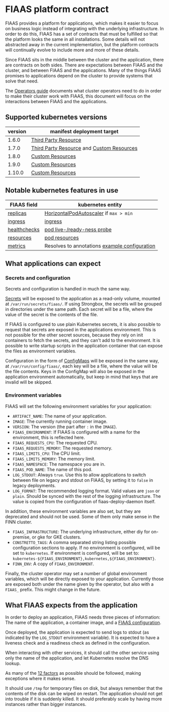 # FIAAS platform contract

FIAAS provides a platform for applications, which makes it easier to focus on business logic instead of integrating with the underlying infrastructure. In order to do this, FIAAS has a set of contracts that must be fulfilled so that the platform looks the same in all installations. Some details will not abstracted away in the current implementation, but the platform contracts will continually evolve to include more and more of these details. 

Since FIAAS sits in the middle between the cluster and the application, there are contracts on both sides. There are expectations between FIAAS and the cluster, and between FIAAS and the applications. Many of the things FIAAS promises to applications depend on the cluster to provide systems that solve that need.

The [Operators guide](operator_guide.md) documents what cluster operators need to do in order to make their cluster work with FIAAS, this document will focus on the interactions between FIAAS and the applications. 

## Supported kubernetes versions

| **version** | **manifest deployment target** |
|-------------|--------------------------------|
| 1.6.0       | [Third Party Resource](https://kubernetes.io/docs/tasks/access-kubernetes-api/extend-api-third-party-resource/) |
| 1.7.0       | [Third Party Resource](https://kubernetes.io/docs/tasks/access-kubernetes-api/extend-api-third-party-resource/) and [Custom Resources](https://kubernetes.io/docs/concepts/api-extension/custom-resources/) |
| 1.8.0       | [Custom Resources](https://kubernetes.io/docs/concepts/api-extension/custom-resources/) |
| 1.9.0       | [Custom Resources](https://kubernetes.io/docs/concepts/api-extension/custom-resources/) |
| 1.10.0      | [Custom Resources](https://kubernetes.io/docs/concepts/api-extension/custom-resources/) |

## Notable kubernetes features in use

| **FIAAS field** | **kubernetes entity** |
|-----------------|-----------------------|
| [replicas](/docs/v3_spec.md#replicas) | [HorizontalPodAutoscaler](https://kubernetes.io/docs/tasks/run-application/horizontal-pod-autoscale/) if `max > min` |
| [ingress](/docs/v3_spec.md#ingress) | [ingress](https://kubernetes.io/docs/concepts/services-networking/ingress/) |
| [healthchecks](/docs/v3_spec.md#healthchecks) | [pod live-/ready-ness probe](https://kubernetes.io/docs/tasks/configure-pod-container/configure-liveness-readiness-probes/) |
| [resources](/docs/v3_spec.md#resources) | [pod resources](https://kubernetes.io/docs/concepts/configuration/manage-compute-resources-container/) |
| [metrics](/docs/v3_spec.md#metrics) | Resolves to annotations [example configuration](https://github.com/prometheus/prometheus/blob/master/documentation/examples/prometheus-kubernetes.yml) |

## What applications can expect

### Secrets and configuration

Secrets and configuration is handled in much the same way.

[Secrets](https://kubernetes.io/docs/concepts/configuration/secret/) will be exposed to the application as a read-only volume, mounted at `/var/run/secrets/fiaas/`. If using Strongbox, the secrets will be grouped in directories under the same path. Each secret will be a file, where the value of the secret is the contents of the file.
 
If FIAAS is configured to use plain Kubernetes secrets, it is also possible to request that secrets are exposed in the applications environment. This is not possible for the other secret sources, because they rely on init containers to fetch the secrets, and they can't add to the environment. It is possible to write startup scripts in the application container that can expose the files as environment variables.

Configuration in the form of [ConfigMaps](https://kubernetes.io/docs/tasks/configure-pod-container/configure-pod-configmap/) will be exposed in the same way, at `/var/run/config/fiaas/`, each key will be a file, where the value will be the file contents. Keys in the ConfigMap will also be exposed in the application environment automatically, but keep in mind that keys that are invalid will be skipped.

### Environment variables

FIAAS will set the following environment variables for your application:

* `ARTIFACT_NAME`: The name of your application. 
* `IMAGE`: The currently running container image.
* `VERSION`: The version (the part after `:` in the `IMAGE`). 
* `FIAAS_ENVIRONMENT`: If FIAAS is configured with a name for the environment, this is reflected here.
* `FIAAS_REQUESTS_CPU`: The requested CPU. 
* `FIAAS_REQUESTS_MEMORY`: The requested memory. 
* `FIAAS_LIMITS_CPU`: The CPU limit. 
* `FIAAS_LIMITS_MEMORY`: The memory limit. 
* `FIAAS_NAMESPACE`: The namespace you are in. 
* `FIAAS_POD_NAME`: The name of this pod. 
* `LOG_STDOUT`: Always `true`. Use this to allow applications to switch between file on legacy and stdout on FIAAS, by setting it to `false` in legacy deployments.
* `LOG_FORMAT`: The recommended logging format. Valid values are `json` or `plain`. Should be synced with the rest of the logging infrastructure. The value is copied from the configuration of fiaas-deploy-daemon itself.  

In addition, these environment variables are also set, but they are deprecated and should not be used. Some of them only make sense in the FINN cluster.

* `FIAAS_INFRASTRUCTURE`: The underlying infrastructure, either diy for on-premise, or gke for GKE clusters. 
* `CONSTRETTO_TAGS`: A comma separated string listing possible configuration sections to apply. If no environment is configured, will be set to `kubernetes`. If environment is configured, will be set to: `kubernetes-${FIAAS_ENVIRONMENT},kubernetes,${FIAAS_ENVIRONMENT}`. 
* `FINN_ENV`: A copy of `FIAAS_ENVIRONMENT`.

Finally, the cluster operator may set a number of global environment variables, which will be directly exposed to your application.
Currently those are exposed both under the name given by the operator, but also with a `FIAAS_` prefix. This might change in the future.

## What FIAAS expects from the application

In order to deploy an application, FIAAS needs three pieces of information: The name of the application, a container image, and a [FIAAS configuration](v3_spec.md).

Once deployed, the application is expected to send logs to stdout (as indicated by the `LOG_STDOUT` environment variable). It is expected to have a liveness check and a readiness check as defined in the configuration.

When interacting with other services, it should call the other service using only the name of the application, and let Kubernetes resolve the DNS lookup.

As many of the [12 factors](https://12factor.net/) as possible should be followed, making exceptions where it makes sense.

It should use `/tmp` for temporary files on disk, but always remember that the contents of the disk can be wiped on restart. The application should not get into trouble if it is suddenly killed. It should preferably scale by having more instances rather than bigger instances.
